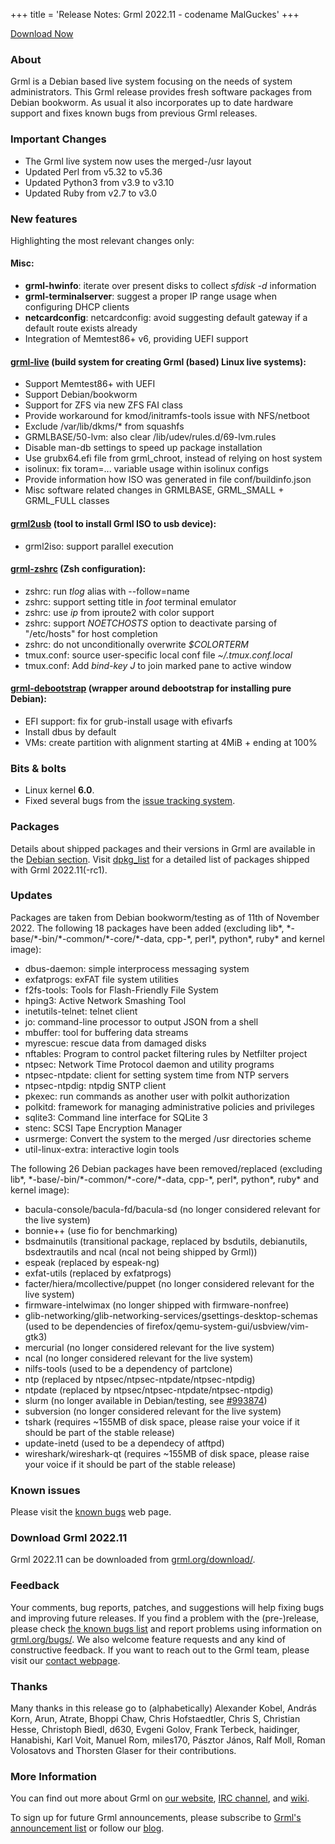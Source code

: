 +++
title = 'Release Notes: Grml 2022.11 - codename MalGuckes'
+++

<p><a href="/download/">Download Now</a></p>

<h3>About</h3>

<p>Grml is a Debian based live system focusing on the needs of system administrators.
This Grml release provides fresh software packages from Debian bookworm.
As usual it also incorporates up to date hardware support and fixes known bugs from previous Grml releases.</p>

<h3>Important Changes</h3>

<ul>
<li>The Grml live system now uses the merged-/usr layout
<li>Updated Perl from v5.32 to v5.36
<li>Updated Python3 from v3.9 to v3.10
<li>Updated Ruby from v2.7 to v3.0
</ul>

<h3>New features</h3>

<p>Highlighting the most relevant changes only:</p>

<h4>Misc:</h4>

<ul>
<li><strong>grml-hwinfo</strong>: iterate over present disks to collect <em>sfdisk -d</em> information
<li><strong>grml-terminalserver</strong>: suggest a proper IP range usage when configuring DHCP clients
<li><strong>netcardconfig</strong>: netcardconfig: avoid suggesting default gateway if a default route exists already
<li>Integration of Memtest86+ v6, providing UEFI support
</ul>

<h4><a href="/grml-live/">grml-live</a> (build system for creating Grml (based) Linux live systems):</h4>

<ul>
<li>Support Memtest86+ with UEFI
<li>Support Debian/bookworm
<li>Support for ZFS via new ZFS FAI class
<li>Provide workaround for kmod/initramfs-tools issue with NFS/netboot
<li>Exclude /var/lib/dkms/* from squashfs
<li>GRMLBASE/50-lvm: also clear /lib/udev/rules.d/69-lvm.rules
<li>Disable man-db settings to speed up package installation
<li>Use grubx64.efi file from grml_chroot, instead of relying on host system
<li>isolinux: fix toram=... variable usage within isolinux configs
<li>Provide information how ISO was generated in file conf/buildinfo.json
<li>Misc software related changes in GRMLBASE, GRML_SMALL + GRML_FULL classes
</ul>

<h4><a href="/grml2usb/">grml2usb</a> (tool to install Grml ISO to usb device):</h4>

<ul>
<li>grml2iso: support parallel execution
</ul>

<h4><a href="/zsh/">grml-zshrc</a> (Zsh configuration):</h4>

<ul>
<li>zshrc: run <em>tlog</em> alias with --follow=name
<li>zshrc: support setting title in <em>foot</em> terminal emulator
<li>zshrc: use <em>ip</em> from iproute2 with color support
<li>zshrc: support <em>NOETCHOSTS</em> option to deactivate parsing of "/etc/hosts" for host completion
<li>zshrc: do not unconditionally overwrite <em>$COLORTERM</em>
<li>tmux.conf: source user-specific local conf file <em>~/.tmux.conf.local</em>
<li>tmux.conf: Add <em>bind-key J</em> to join marked pane to active window
</ul>

<h4><a href="/grml-debootstrap/">grml-debootstrap</a> (wrapper around debootstrap for installing pure Debian):</h4>

<ul>
<li>EFI support: fix for grub-install usage with efivarfs
<li>Install dbus by default
<li>VMs: create partition with alignment starting at 4MiB + ending at 100%
</ul>

<h3>Bits &amp; bolts</h3>

<ul>
<li>Linux kernel <b>6.0</b>.</li>
<li>Fixed several bugs from the <a href="https://github.com/grml/grml/issues/">issue tracking system</a>.</li>
</ul>

<h3>Packages</h3>

<p>Details about shipped packages and their versions in Grml are
available in the <a href="/files/#debian">Debian section</a>. Visit
<a href="/files/grml64-full_2022.11/dpkg.list">dpkg_list</a> for a
detailed list of packages shipped with Grml 2022.11(-rc1).</p>

<h3>Updates</h3>

<p>Packages are taken from Debian bookworm/testing as of 11th of November 2022.
The following 18 packages have been added (excluding lib*, *-base/*-bin/*-common/*-core/*-data, cpp-*, perl*, python*, ruby* and kernel image):</p>

<ul>
<li>dbus-daemon: simple interprocess messaging system
<li>exfatprogs: exFAT file system utilities
<li>f2fs-tools: Tools for Flash-Friendly File System
<li>hping3: Active Network Smashing Tool
<li>inetutils-telnet: telnet client
<li>jo: command-line processor to output JSON from a shell
<li>mbuffer: tool for buffering data streams
<li>myrescue: rescue data from damaged disks
<li>nftables: Program to control packet filtering rules by Netfilter project
<li>ntpsec: Network Time Protocol daemon and utility programs
<li>ntpsec-ntpdate: client for setting system time from NTP servers
<li>ntpsec-ntpdig: ntpdig SNTP client
<li>pkexec: run commands as another user with polkit authorization
<li>polkitd: framework for managing administrative policies and privileges
<li>sqlite3: Command line interface for SQLite 3
<li>stenc: SCSI Tape Encryption Manager
<li>usrmerge: Convert the system to the merged /usr directories scheme
<li>util-linux-extra: interactive login tools
</ul>

<p>The following 26 Debian packages have been removed/replaced (excluding lib*, *-base/-bin/*-common/*-core/*-data, cpp-*, perl*, python*, ruby* and kernel image):</p>

<ul>
<li>bacula-console/bacula-fd/bacula-sd (no longer considered relevant for the live system)
<li>bonnie++ (use fio for benchmarking)
<li>bsdmainutils (transitional package, replaced by bsdutils, debianutils, bsdextrautils and ncal (ncal not being shipped by Grml))
<li>espeak (replaced by espeak-ng)
<li>exfat-utils (replaced by exfatprogs)
<li>facter/hiera/mcollective/puppet (no longer considered relevant for the live system)
<li>firmware-intelwimax (no longer shipped with firmware-nonfree)
<li>glib-networking/glib-networking-services/gsettings-desktop-schemas (used to be dependencies of firefox/qemu-system-gui/usbview/vim-gtk3)
<li>mercurial (no longer considered relevant for the live system)
<li>ncal (no longer considered relevant for the live system)
<li>nilfs-tools (used to be a dependency of partclone)
<li>ntp (replaced by ntpsec/ntpsec-ntpdate/ntpsec-ntpdig)
<li>ntpdate (replaced by ntpsec/ntpsec-ntpdate/ntpsec-ntpdig)
<li>slurm (no longer available in Debian/testing, see <a href="https://bugs.debian.org/cgi-bin/bugreport.cgi?bug=993874">#993874</a>)
<li>subversion (no longer considered relevant for the live system)
<li>tshark (requires ~155MB of disk space, please raise your voice if it should be part of the stable release)
<li>update-inetd (used to be a dependecy of atftpd)
<li>wireshark/wireshark-qt (requires ~155MB of disk space, please raise your voice if it should be part of the stable release)
</ul>

<h3>Known issues</h3>

<p>Please visit the <a href="/bugs/known/">known bugs</a> web page.</p>

<h3>Download Grml 2022.11</h3>

<p>Grml 2022.11 can be downloaded from
<a href="/download/">grml.org/download/</a>.</p>

<h3>Feedback</h3>

<p>Your comments, bug reports, patches, and suggestions will help fixing bugs and improving future releases.
If you find a problem with the (pre-)release, please check <a href="/bugs/known/">the known bugs list</a> and report problems using information on <a href="/bugs/">grml.org/bugs/</a>.
We also welcome feature requests and any kind of constructive feedback.
If you want to reach out to the Grml team, please visit our <a href="/contact/">contact webpage</a>.</p>

<a name="thanks"></a>
<h3>Thanks</h3>

<p>Many thanks in this release go to (alphabetically)
Alexander Kobel,
András Korn,
Arun,
Atrate,
Bhoppi Chaw,
Chris Hofstaedtler,
Chris S,
Christian Hesse,
Christoph Biedl,
d630,
Evgeni Golov,
Frank Terbeck,
haidinger,
Hanabishi,
Karl Voit,
Manuel Rom,
miles170,
Pásztor János,
Ralf Moll,
Roman Volosatovs and
Thorsten Glaser
for their contributions.</p>

<h3>More Information</h3>

<p>You can find out more about Grml on <a href="/">our website</a>, <a href="/contact/#irc">IRC channel</a>, and <a href="https://github.com/grml/grml/wiki">wiki</a>.

<p>To sign up for future Grml announcements, please subscribe to <a href="http://ml.grml.org/mailman/listinfo/grml-announce">Grml's announcement list</a> or
follow our <a href="https://blog.grml.org/">blog</a>.</p>
